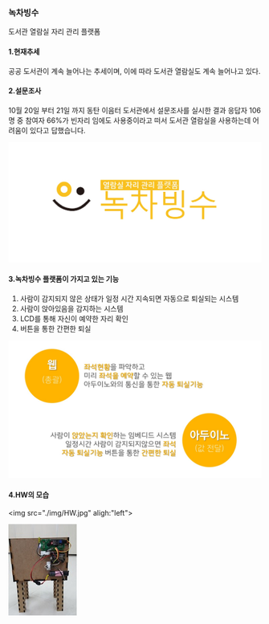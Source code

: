 ### 녹차빙수

도서관 열람실 자리 관리 플랫폼

#### 1.현재추세

공공 도서관이 계속 늘어나는 추세이며, 이에 따라 도서관 열람실도 계속 늘어나고 있다.

####  2.설문조사

10월 20일 부터 21일 까지 동탄 이음터 도서관에서 설문조사를 실시한 결과 응답자 106명 중 참여자 66%가 빈자리 임에도 사용중이라고 떠서 도서관 열람실을 사용하는데 어려움이 있다고 답했습니다.

<img src="./img/Logo.jpg">

#### 3.녹차빙수 플랫폼이 가지고 있는 기능

1. 사람이 감지되지 않은 상태가 일정 시간 지속되면 자동으로 퇴실되는 시스템
2. 사람이 앉아있음을 감지하는 시스템
3. LCD를 통해 자신이 예약한 자리 확인
4. 버튼을 통한 간편한 퇴실



<img src="./img/skill.jpg">

#### 4.HW의 모습

<img  src="./img/HW.jpg" aligh:"left">



<img  src="./img/HW2.jpg" >







